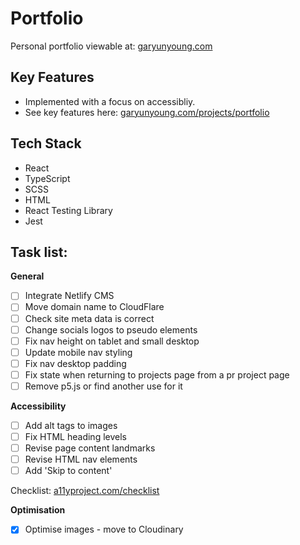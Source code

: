 # Portfolio

Personal portfolio viewable at: [garyunyoung.com](https://www.garyunyoung.com)

## Key Features

- Implemented with a focus on accessibliy.
- See key features here: [garyunyoung.com/projects/portfolio](https://www.garyunyoung.com/projects/portfolio)

## Tech Stack
- React
- TypeScript
- SCSS
- HTML
- React Testing Library
- Jest

## Task list:
**General**

- [ ] Integrate Netlify CMS
- [ ] Move domain name to CloudFlare
- [ ] Check site meta data is correct
- [ ] Change socials logos to pseudo elements
- [ ] Fix nav height on tablet and small desktop
- [ ] Update mobile nav styling
- [ ] Fix nav desktop padding
- [ ] Fix state when returning to projects page from a pr project page
- [ ] Remove p5.js or find another use for it

**Accessibility**

- [ ] Add alt tags to images
- [ ] Fix HTML heading levels
- [ ] Revise page content landmarks
- [ ] Revise HTML nav elements
- [ ] Add 'Skip to content'

Checklist: [a11yproject.com/checklist](https://www.a11yproject.com/checklist/)


**Optimisation**

- [x] Optimise images - move to Cloudinary
